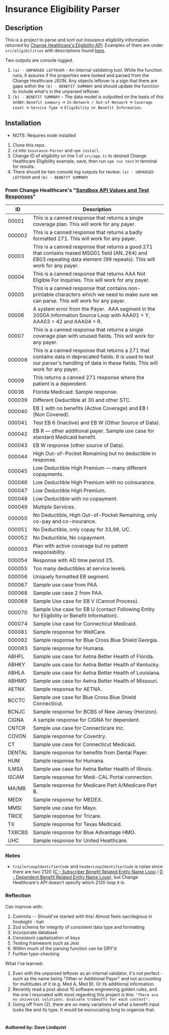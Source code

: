 # Insurance Eligibility Parser

## Description

This is a project to parse and sort out insurance eligibility information returned by [Change Healthcare's Eligibility API](https://developers.changehealthcare.com/eligibilityandclaims/reference/medical-network-eligibility-v3-overview). Examples of them are under `src/eligibilities` with descriptions found [here](#from-change-healthcares-sandbox-api-values-and-test-responses).

Two outputs are console logged.

1. `(a) - UNPARSED LEFTOVER` - An internal validating tool. While the function runs, it assures if the properties were looked and parsed from the Change Healthcare JSON. Any objects leftover is a sign that there are gaps within the `(b) - BENEFIT SUMMARY` and should update the function to include what's in the unparsed leftover.
2. `(b) - BENEFIT SUMMARY` - The data model is outputted on the basis of this order: `Benefit summary` -> `In-Network / Out-of-Network` -> `Coverage Level` -> `Service Type` -> `Eligibility or Benefit Information`.

## Installation

- NOTE: Requires node installed

1. Clone this repo.
2. `cd` into `Insurance-Parser` and `npm install`.
3. Change ID of eligibility on line 1 of `src/app.ts` to desired Change Healthcare Eligibility example, save, then run `npm run test` in terminal for results.
4. There should be two console log outputs for review: `(a) - UNPARSED LEFTOVER` and `(b) - BENEFIT SUMMARY`

### From Change Healthcare's "[Sandbox API Values and Test Responses](https://developers.changehealthcare.com/eligibilityandclaims/docs/eligibility-sandbox-api-values-and-test-responses)"

| ID     | Description                                                                                                                                                                           |
| ------ | ------------------------------------------------------------------------------------------------------------------------------------------------------------------------------------- |
| 00001  | This is a canned response that returns a single coverage plan. This will work for any payer.                                                                                          |
| 000002 | This is a canned response that returns a badly formatted 271. This will work for any payer.                                                                                           |
| 00003  | This is a canned response that returns a good 271 that contains maxed MSG01 field (AN..264) and EB03 repeating data element (99 repeats). This will work for any payer.               |
| 00004  | This is a canned response that returns AAA Not Eligible For Inquiries. This will work for any payer.                                                                                  |
| 00005  | This is a canned response that contains non-printable characters which we need to make sure we can parse. This will work for any payer.                                               |
| 00006  | A system error from the Payer.&nbsp; AAA segment in the 2000A Information Source Loop with AAA01 = Y, AAA03 = 42 and AAA04 = R.                                                       |
| 00007  | This is a canned response that returns a single coverage plan with unused fields. This will work for any payer.                                                                       |
| 000008 | This is a canned response that returns a 271 that contains data in deprecated fields. It is used to test our parser's handling of data in these fields. This will work for any payer. |
| 00009  | This returns a canned 271 response where the patient is a dependent.                                                                                                                  |
| 00036  | Florida Medicaid: Sample response.                                                                                                                                                    |
| 000039 | Different Deductible at 30 and other STC.                                                                                                                                             |
| 000040 | EB 1 with no benefits (Active Coverage) and EB I (Non Covered).                                                                                                                       |
| 000041 | Test EB 6 (Inactive) and EB W (Other Source of Data).                                                                                                                                 |
| 000042 | EB R — other additional payer. Sample use case for standard Medicaid benefit.                                                                                                         |
| 000043 | EB W response (other source of Data).                                                                                                                                                 |
| 000044 | High Out-of-Pocket Remaining but no deductible in response.                                                                                                                           |
| 000045 | Low Deductible High Premium — many different copayments.                                                                                                                              |
| 000046 | Low Deductible High Premium with no coinsurance.                                                                                                                                      |
| 000047 | Low Deductible High Premium.                                                                                                                                                          |
| 000048 | Low Deductible with no copayment.                                                                                                                                                     |
| 000049 | Multiple Services.                                                                                                                                                                    |
| 000050 | No Deductible, High Out-of-Pocket Remaining, only co-pay and co-insurance.                                                                                                            |
| 000051 | No Deductible, only copay for 33,98, UC.                                                                                                                                              |
| 000052 | No Deductible, No copayment.                                                                                                                                                          |
| 000053 | Plan with active coverage but no patient responsibility.                                                                                                                              |
| 000054 | Response with AD time period 25.                                                                                                                                                      |
| 000055 | Too many deductibles at service levels.                                                                                                                                               |
| 000056 | Uniquely formatted EB segment.                                                                                                                                                        |
| 000067 | Sample use case from PAA.                                                                                                                                                             |
| 000068 | Sample use case 2 from PAA.                                                                                                                                                           |
| 000069 | Sample Use case for EB V (Cannot Process).                                                                                                                                            |
| 000070 | Sample Use case for EB U (contact Following Entity for Eligibility or Benefit Information).                                                                                           |
| 000074 | Sample Use case for Connecticut Medicaid.                                                                                                                                             |
| 000081 | Sample response for WellCare.                                                                                                                                                         |
| 000082 | Sample response for Blue Cross Blue Shield Georgia.                                                                                                                                   |
| 000083 | Sample response for Humana.                                                                                                                                                           |
| ABHFL  | Sample use case for Aetna Better Health of Florida.                                                                                                                                   |
| ABHKY  | Sample use case for Aetna Better Health of Kentucky.                                                                                                                                  |
| ABHLA  | Sample use case for Aetna Better Health of Louisiana.                                                                                                                                 |
| ABHMO  | Sample use case for Aetna Better Health of Missouri.                                                                                                                                  |
| AETNX  | Sample response for AETNA.                                                                                                                                                            |
| BCCTC  | Sample use case for Blue Cross Blue Shield Connecticut.                                                                                                                               |
| BCNJC  | Sample response for BCBS of New Jersey (Horizon).                                                                                                                                     |
| CIGNA  | A sample response for CIGNA for dependent.                                                                                                                                            |
| CNTCR  | Sample use case for Connecticare Inc.                                                                                                                                                 |
| COVON  | Sample response for Coventry.                                                                                                                                                         |
| CT     | Sample use case for Connecticut Medicaid.                                                                                                                                             |
| DENTAL | Sample response for benefits from Dental Payer.                                                                                                                                       |
| HUM    | Sample response for Humana.                                                                                                                                                           |
| ILMSA  | Sample use case for Aetna Better Health of Illinois.                                                                                                                                  |
| ISCAM  | Sample response for Medi-CAL Portal connection.                                                                                                                                       |
| MA/MB  | Sample response for Medicare Part A/Medicare Part B.                                                                                                                                  |
| MEDX   | Sample response for MEDEX.                                                                                                                                                            |
| MMSI   | Sample use case for Mayo.                                                                                                                                                             |
| TRICE  | Sample response for Tricare.                                                                                                                                                          |
| TX     | Sample response for Texas Medicaid.                                                                                                                                                   |
| TXBCBS | Sample response for Blue Advantage HMO.                                                                                                                                               |
| UHC    | Sample response for United Healthcare.                                                                                                                                                |

### Notes

- `trailerLoopIdentifierCode` and `headerLoopIdentifierCode` is noise since there are two 2120 ([C - Subscriber Benefit Related Entity Name Loop](https://www.stedi.com/app/guides/view/hipaa/health-care-eligibility-benefit-response-x279a1/01GS66YHZPB37ABF34DBPSR213#properties.detail.properties.information_source_level_HL_loop.items.properties.information_receiver_level_HL_loop.items.properties.subscriber_level_HL_loop.items.properties.subscriber_name_NM1_loop.properties.subscriber_eligibility_or_benefit_information_EB_loop.items.properties.subscriber_benefit_related_entity_name_NM1_loop) / [D - Dependent Benefit Related Entity Name Loop](https://www.stedi.com/app/guides/view/hipaa/health-care-eligibility-benefit-response-x279a1/01GS66YHZPB37ABF34DBPSR213#properties.detail.properties.information_source_level_HL_loop.items.properties.information_receiver_level_HL_loop.items.properties.subscriber_level_HL_loop.items.properties.dependent_level_HL_loop.items.properties.dependent_name_NM1_loop.properties.dependent_eligibility_or_benefit_information_EB_loop.items.properties.dependent_benefit_related_entity_name_NM1_loop)), but Change Healthcare's API doesn't specify which 2120 loop it is.

### Reflection

Can improve with:

1.  Commits -- Should've started with this! Almost feels sacrilegious in hindsight - hah
2.  Zod schema for integrity of consistent data type and formatting
3.  Incorporate database
4.  Consistent capitalization of keys
5.  Testing framework such as Jest
6.  Within much of the parsing function can be DRY'd
7.  Further type-checking

What I've learned:

1.  Even with the unparsed leftover as an internal validator, it's not perfect - such as the name being "Other or Additional Payor" and not accounting for multitudes of it (e.g. Med A, Med B). Or its additional information.
2.  Recently read a post about 10 software engineering golden rules, and the one I resonated with most regarding this project is this: `"There are no universal solutions. Evaluate tradeoffs for each context".`
3.  Going off from (2), there are so many variations of what a benefit input looks like and its type. It would be excruciating long to organize that.

#

#### Authored by: Dave Lindqvist
